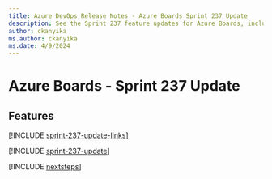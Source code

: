 ```yaml
---
title: Azure DevOps Release Notes - Azure Boards Sprint 237 Update
description: See the Sprint 237 feature updates for Azure Boards, including next steps.
author: ckanyika
ms.author: ckanyika
ms.date: 4/9/2024
---
```


# Azure Boards - Sprint 237 Update

## Features

[!INCLUDE [sprint-237-update-links](../includes/boards/sprint-237-update-links.md)]

[!INCLUDE [sprint-237-update](../includes/boards/sprint-237-update.md)]

[!INCLUDE [nextsteps](../includes/nextsteps.md)]